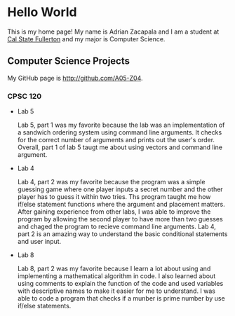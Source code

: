# Hello World

This is my home page! My name is Adrian Zacapala and I am a student at [Cal State Fullerton](http://www.fullerton.edu/) and my major is Computer Science.

## Computer Science Projects

My GitHub page is http://github.com/A05-Z04.

### CPSC 120

* Lab 5

    Lab 5, part 1 was my favorite because the lab was an implementation of a sandwich ordering system using command line arguments. It checks for the correct number of arguments and prints out the user's order. Overall, part 1 of lab 5 taugt me about using vectors and command line argument.

* Lab 4

    Lab 4, part 2 was my favorite because the program was a simple guessing game where one player inputs a secret number and the other player has to guess it within two tries. Ths program taught me how if/else statement functions where the argument and placement matters. After gaining experience from other labs, I was able to improve the program by allowing the second player to have more than two guesses and chaged the program to recieve command line arguments. Lab 4, part 2 is an amazing way to understand the basic conditional statements and user input.

* Lab 8

    Lab 8, part 2 was my favorite because I learn a lot about using and implementing a mathematical algorithm in code. I also learned about using comments to explain the function of the code and used variables with descriptive names to make it easier for me to understand. I was able to code a program that checks if a munber is prime number by use if/else statements.